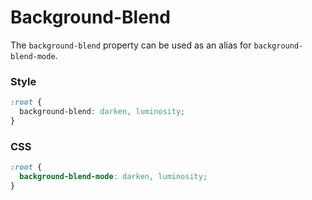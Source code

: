 # Background-Blend

The `background-blend` property can be used as an alias for `background-blend-mode`.

<!-- tabs:start -->

### **Style**

```css
:root {
  background-blend: darken, luminosity;
}
```

### **CSS**

```css
:root {
  background-blend-mode: darken, luminosity;
}
```

<!-- tabs:end -->
